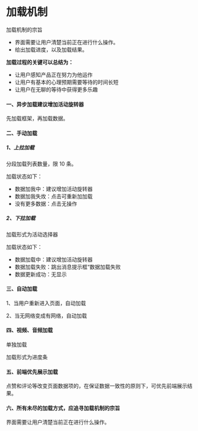 # 加载机制

加载机制的宗旨

* 界面需要让用户清楚当前正在进行什么操作。
* 给出加载进度，以及加载结果。

**加载过程的关键可以总结为：**

* 让用户感知产品正在努力为他运作
* 让用户有基本的心理预期需要等待的时间长短
* 让用户在无聊的等待中获得更多乐趣

#### 一、异步加载建议增加活动旋转器

先加载框架，再加载数据。

#### 二、手动加载

##### 1、上拉加载

分段加载列表数量，限 10 条。

加载状态如下：

* 数据加我中：建议增加活动旋转器
* 数据加我失炇：点击可重新加加载
* 没有更多数据：点击无操作

##### 2、下拉加载

加载形式为活动选择器

加载状态如下：

* 数据加载中：建议增加活动旋转器
* 数据加载失败：跳出消息提示框“数据加载失败
* 数据更新成功：无显示

#### 三、自动加载

1、当用户重新进入页面，自动加载

2、当无网络变成有网络，自动加载

#### 四、视频、音频加载

单独加载

加载形式为进度条

#### 五、前端优先展示加载

点赞和评论等改变页面数据项的，在保证数据一致性的原则下，可优先前端展示结果。

#### 六、所有未尽的加载方式，应追寻加载机制的宗旨

界面需要让用户清楚当前正在进行什么操作。

